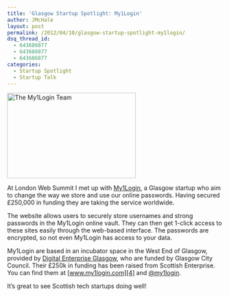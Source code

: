 ```yaml
---
title: 'Glasgow Startup Spotlight: My1Login'
author: JMcHale
layout: post
permalink: /2012/04/10/glasgow-startup-spotlight-my1login/
dsq_thread_id:
  - 643686877
  - 643686877
  - 643686877
categories:
  - Startup Spotlight
  - Startup Talk
---
```

[<img class="alignnone size-medium wp-image-674" title="My1Login Team" src="http://rookieoven.com/wp-content/uploads/2012/04/SHM_3423-Edit-300x199.jpg" alt="The My1Login Team" width="300" height="199" />][1]

At London Web Summit I met up with [My1Login][2], a Glasgow startup who aim to change the way we store and use our online passwords. Having secured £250,000 in funding they are taking the service worldwide.

The website allows users to securely store usernames and strong passwords in the My1Login online vault. They can then get 1-click access to these sites easily through the web-based interface. The passwords are encrypted, so not even My1Login has access to your data.

My1Login are based in an incubator space in the West End of Glasgow, provided by [Digital Enterprise Glasgow][3], who are funded by Glasgow City Council. Their £250k in funding has been raised from Scottish Enterprise. You can find them at [www.my1login.com][4] and [@my1login][5].

It&#8217;s great to see Scottish tech startups doing well!

 [1]: http://rookieoven.com/wp-content/uploads/2012/04/SHM_3423-Edit.jpg
 [2]: http://www.my1login.com
 [3]: http://www.digitalenterpriseglasgow.com/
 [4]: https://www.my1login.com/
 [5]: http://twitter.com/my1login